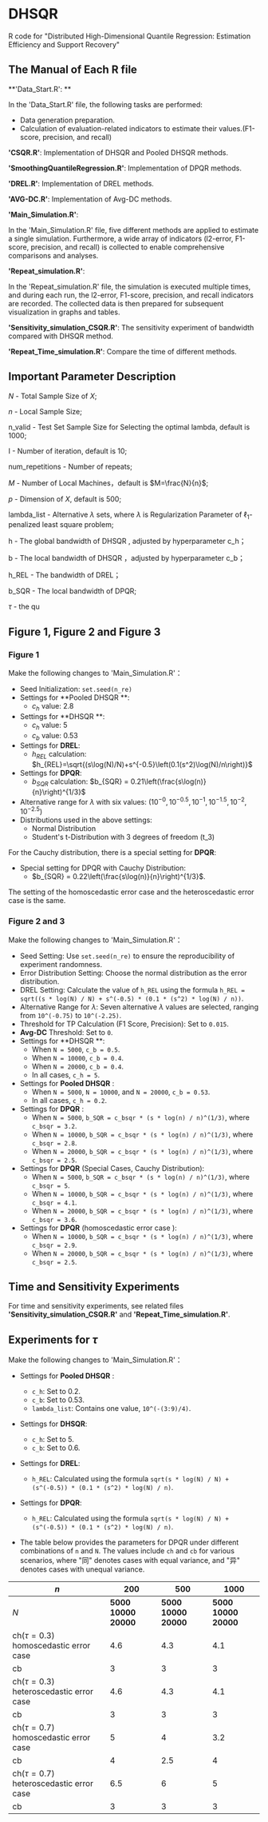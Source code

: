 # DHSQR
R code for "Distributed High-Dimensional Quantile Regression: Estimation Efficiency and Support Recovery"
## The Manual of Each R file

**'Data_Start.R': **

In the 'Data_Start.R' file, the following tasks are performed:

- Data generation preparation.
- Calculation of evaluation-related indicators to estimate their values.(F1-score, precision, and recall)

**'CSQR.R'**: Implementation of DHSQR and Pooled DHSQR methods.

**'SmoothingQuantileRegression.R'**: Implementation of DPQR methods.

**'DREL.R'**: Implementation of DREL methods.

**'AVG-DC.R'**: Implementation of  Avg-DC methods.

**'Main_Simulation.R'**:  

In the 'Main_Simulation.R' file, five different methods are applied to estimate a single simulation. Furthermore, a wide array of indicators (l2-error, F1-score, precision, and recall) is collected to enable comprehensive comparisons and analyses.

**'Repeat_simulation.R'**: 

In the 'Repeat_simulation.R' file, the simulation is executed multiple times, and during each run, the l2-error, F1-score, precision, and recall indicators are recorded. The collected data is then prepared for subsequent visualization in graphs and tables.

**'Sensitivity_simulation_CSQR.R'**: The sensitivity experiment of bandwidth compared with DHSQR method.

**'Repeat_Time_simulation.R'**: Compare the time of different methods.

## Important Parameter Description

$N$ - Total Sample Size of $X$;

$n$ - Local Sample Size;

n_valid - Test Set Sample Size for Selecting the optimal lambda, default is 1000;

I - Number of iteration, default is 10;

num_repetitions - Number of repeats;

$M$ - Number of Local Machines，default is $M=\frac{N}{n}$;

$p$ - Dimension of $X$, default is 500;

lambda_list - Alternative $\lambda$ sets,  where $\lambda$  is Regularization Parameter of $\ell_1$-penalized least square problem;

h - The global bandwidth of DHSQR , adjusted by hyperparameter c_h；

b - The local bandwidth of DHSQR ，adjusted by hyperparameter c_b；

h_REL -  The bandwidth of DREL；

b_SQR - The local bandwidth of DPQR;

$\tau$ - the qu

## Figure 1, Figure 2 and Figure 3

### Figure 1

Make the following changes to 'Main_Simulation.R'：

- Seed Initialization: `set.seed(n_re)`
- Settings for **Pooled DHSQR **:
  - $c_h$ value: 2.8
- Settings for **DHSQR **:
  - $c_h$ value: 5
  - $c_b$ value: 0.53
- Settings for **DREL**:
  - $h_{REL}$ calculation: $h_{REL}=\sqrt{(s\log(N)/N)+s^{-0.5}\left(0.1(s^2)\log(N)/n\right)}$
- Settings for **DPQR**:
  - $b_{SQR}$ calculation: $b_{SQR} = 0.21\left(\frac{s\log(n)}{n}\right)^{1/3}$
- Alternative range for $\lambda$ with six values: $(10^{-0}, 10^{-0.5}, 10^{-1}, 10^{-1.5}, 10^{-2}, 10^{-2.5})$
- Distributions used in the above settings:
  - Normal Distribution
  - Student's t-Distribution with 3 degrees of freedom (t_3)

For the Cauchy distribution, there is a special setting for **DPQR**:

- Special setting for DPQR with Cauchy Distribution:
  - $b_{SQR} = 0.22\left(\frac{s\log(n)}{n}\right)^{1/3}$.

The setting of the homoscedastic error case and the heteroscedastic error case is the same.

### Figure 2 and 3

Make the following changes to 'Main_Simulation.R'：

- Seed Setting: Use `set.seed(n_re)` to ensure the reproducibility of experiment randomness.
- Error Distribution Setting: Choose the normal distribution as the error distribution.
- DREL Setting: Calculate the value of `h_REL` using the formula `h_REL = sqrt((s * log(N) / N) + s^(-0.5) * (0.1 * (s^2) * log(N) / n))`.
- Alternative Range for $\lambda$: Seven alternative $\lambda$ values are selected, ranging from `10^(-0.75)` to `10^(-2.25)`.
- Threshold for TP Calculation (F1 Score, Precision): Set to `0.015`.
- **Avg-DC** Threshold: Set to `0`.
- Settings for  **DHSQR **:
  - When `N = 5000`, `c_b = 0.5`.
  - When `N = 10000`, `c_b = 0.4`.
  - When `N = 20000`, `c_b = 0.4`.
  - In all cases, `c_h = 5`.
- Settings for **Pooled DHSQR**  :
  - When `N = 5000`, `N = 10000`, and `N = 20000`, `c_b = 0.53`.
  - In all cases, `c_h = 0.2`.
- Settings for  **DPQR** :
  - When `N = 5000`, `b_SQR = c_bsqr * (s * log(n) / n)^(1/3)`, where `c_bsqr = 3.2`.
  - When `N = 10000`, `b_SQR = c_bsqr * (s * log(n) / n)^(1/3)`, where `c_bsqr = 2.8`.
  - When `N = 20000`, `b_SQR = c_bsqr * (s * log(n) / n)^(1/3)`, where `c_bsqr = 2.5`.
- Settings for  **DPQR**  (Special Cases, Cauchy Distribution):
  - When `N = 5000`, `b_SQR = c_bsqr * (s * log(n) / n)^(1/3)`, where `c_bsqr = 5`.
  - When `N = 10000`, `b_SQR = c_bsqr * (s * log(n) / n)^(1/3)`, where `c_bsqr = 4.1`.
  - When `N = 20000`, `b_SQR = c_bsqr * (s * log(n) / n)^(1/3)`, where `c_bsqr = 3.6`.
- Settings for  **DPQR**  (homoscedastic error case ):
  - When `N = 10000`, `b_SQR = c_bsqr * (s * log(n) / n)^(1/3)`, where `c_bsqr = 2.9`.
  - When `N = 20000`, `b_SQR = c_bsqr * (s * log(n) / n)^(1/3)`, where `c_bsqr = 2.5`.

## Time and  Sensitivity Experiments

For time and sensitivity experiments, see related files **'Sensitivity_simulation_CSQR.R'** and **'Repeat_Time_simulation.R'**.

## Experiments for $\tau$

Make the following changes to 'Main_Simulation.R'：

- Settings for **Pooled DHSQR** :
  - `c_h`: Set to 0.2.
  - `c_b`: Set to 0.53.
  - `lambda_list`: Contains one value, `10^(-(3:9)/4)`.
- Settings for  **DHSQR**:
  - `c_h`: Set to 5.
  - `c_b`: Set to 0.6.
- Settings for **DREL**:
  - `h_REL`: Calculated using the formula `sqrt(s * log(N) / N) + (s^(-0.5)) * (0.1 * (s^2) * log(N) / n)`.
- Settings for **DPQR**:
  - `h_REL`: Calculated using the formula `sqrt(s * log(N) / N) + (s^(-0.5)) * (0.1 * (s^2) * log(N) / n)`.

- The table below provides the parameters for DPQR under different combinations of `n` and `N`. The values include `ch` and `cb` for various scenarios, where "同" denotes cases with equal variance, and "异" denotes cases with unequal variance.

| $n$                                       | 200                  | 500                  | 1000                 |
| ----------------------------------------- | -------------------- | -------------------- | -------------------- |
| $N$                                       | **5000 10000 20000** | **5000 10000 20000** | **5000 10000 20000** |
| ch($\tau=0.3$) homoscedastic error case   | 4.6                  | 4.3                  | 4.1                  |
| cb                                        | 3                    | 3                    | 3                    |
| ch($\tau=0.3$) heteroscedastic error case | 4.6                  | 4.3                  | 4.1                  |
| cb                                        | 3                    | 3                    | 3                    |
| ch($\tau=0.7$) homoscedastic error case   | 5                    | 4                    | 3.2                  |
| cb                                        | 4                    | 2.5                  | 4                    |
| ch($\tau=0.7$) heteroscedastic error case | 6.5                  | 6                    | 5                    |
| cb                                        | 3                    | 3                    | 3                    |
